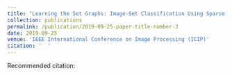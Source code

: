 ```yaml
---
title: "Learning the Set Graphs: Image-Set Classification Using Sparse Graph Convolutional Networks"
collection: publications
permalink: /publication/2019-09-25-paper-title-number-3
date: 2019-09-25
venue: 'IEEE International Conference on Image Processing (ICIP)'
citation: '  '
---
```

Recommended citation:   